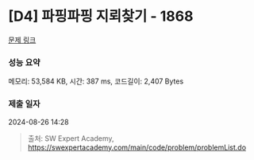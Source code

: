 # [D4] 파핑파핑 지뢰찾기 - 1868 

[문제 링크](https://swexpertacademy.com/main/code/problem/problemDetail.do?contestProbId=AV5LwsHaD1MDFAXc) 

### 성능 요약

메모리: 53,584 KB, 시간: 387 ms, 코드길이: 2,407 Bytes

### 제출 일자

2024-08-26 14:28



> 출처: SW Expert Academy, https://swexpertacademy.com/main/code/problem/problemList.do